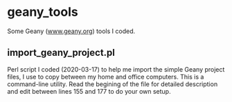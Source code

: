 # geany_tools
Some Geany (www.geany.org) tools I coded.

import_geany_project.pl
-----------------------
Perl script I coded (2020-03-17) to help me import the simple Geany project files, I use to copy between my home and office computers. This is a command-line utility. Read the begining of the file for detailed description and edit between lines 155 and 177 to do your own setup.

